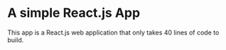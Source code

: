 # A simple React.js App
This app is a React.js web application that only takes 40 lines of code to build. 
